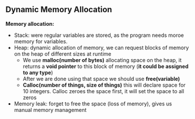 ## Dynamic Memory Allocation
**Memory allocation:**
- Stack: were regular variables are stored, as the program needs moroe memory for variables.
- Heap: dynamic allocation of memory, we can request blocks of memory on the heap of different sizes at runtime
    - We use **malloc(number of bytes)** allocating space on the heap, it returns a **void pointer** to this block of memory (**it could be assigned to any type**)
    - After we are done using that space we should use **free(variable)**
    - **Calloc(number of things, size of things)** this will declare space for 10 integers. Calloc zeroes the space first, it will set the space to all zeros
- Memory leak: forget to free the space (loss of memory), gives us manual memory management